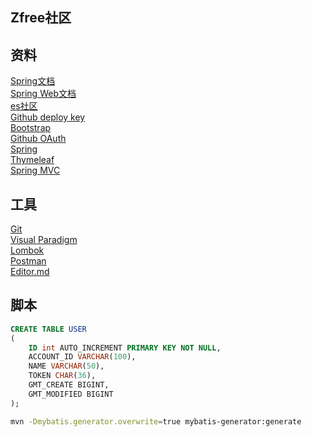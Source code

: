 ## Zfree社区

## 资料  
[Spring文档](https://spring.io/guides)  
[Spring Web文档](https://spring.io/guides/gs/serving-web-content/)  
[es社区](https://elasticsearch.cn/explore)  
[Github deploy key](https://developer.github.com/v3/guides/manage-deploy-keys/#deploy-keys)  
[Bootstrap](https://v3.bootcss.com/getting-started/)  
[Github OAuth](https://developer.github.com/apps/building-github-apps/creating-a-github-app/)  
[Spring](https://docs.spring.io/spring-boot/docs/2.0.0.RC1/reference/htmlsingle/#boot-features-embedded-database-support)  
[Thymeleaf](https://www.thymeleaf.org/doc/tutorials/3.0/usingthymeleaf.html)  
[Spring MVC](https://docs.spring.io/spring/docs/5.1.0.RELEASE/spring-framework-reference/web.html#spring-web)

## 工具  
[Git](https://git-scm.com/downloadgit)  
[Visual Paradigm](https://www.visual-paradigm.com)  
[Lombok](https://projectlombok.org/)  
[Postman](https://chrome.google.com/webstore/detail/coohjcphdfgbiolnekdpbcijmhambjff)  
[Editor.md](https://pandao.github.io/editor.md/)

## 脚本
```sql
CREATE TABLE USER
(
    ID int AUTO_INCREMENT PRIMARY KEY NOT NULL,
    ACCOUNT_ID VARCHAR(100),
    NAME VARCHAR(50),
    TOKEN CHAR(36),
    GMT_CREATE BIGINT,
    GMT_MODIFIED BIGINT
);
```
```bash
mvn -Dmybatis.generator.overwrite=true mybatis-generator:generate
```